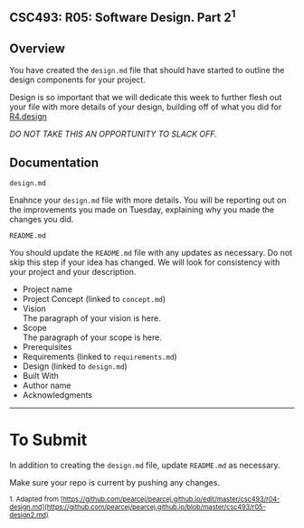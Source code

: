 ## CSC493: R05: Software Design. Part 2<sup>1</sup>

## Overview
You have created the <code>design.md</code> file that should have started to outline the design components for your project.

Design is so important that we will dedicate this week to further flesh out your file with more details of your design, building off of 
what you did for [R4.design](R4.design.md) 

*DO NOT TAKE THIS AN OPPORTUNITY TO SLACK OFF.* 

## Documentation

<code>design.md</code>

Enahnce your <code>design.md</code> file with more details. You will be reporting out on the improvements you made on Tuesday, explaining why you made the changes you did.

<code>README.md</code>

You should update the <code>README.md</code> file with any updates as necessary. Do not skip this step if your idea has changed. We will look for consistency with your project and your description.

- Project name
- Project Concept (linked to <code>concept.md</code>)
- Vision<br>
The paragraph of your vision is here.
- Scope<br>
The paragraph of your scope is here.
- Prerequisites
- Requirements (linked to <code>requirements.md</code>)
- Design (linked to <code>design.md</code>)
- Built With
- Author name
- Acknowledgments

---
# To Submit
In addition to creating the <code>design.md</code> file, update <code>README.md</code> as necessary. 

Make sure your repo is current by pushing any changes.

<sub>1. Adapted from [https://github.com/pearcej/pearcej.github.io/edit/master/csc493/r04-design.md](https://github.com/pearcej/pearcej.github.io/blob/master/csc493/r05-design2.md)</sub>
